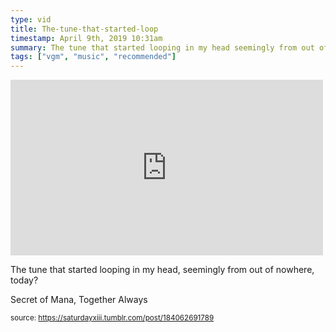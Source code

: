 ```yaml
---
type: vid
title: The-tune-that-started-loop
timestamp: April 9th, 2019 10:31am
summary: The tune that started looping in my head seemingly from out of nowhere todayppSecret of Mana Together Alwaysp 
tags: ["vgm", "music", "recommended"]
---
```

<iframe width="500" height="281"  id="youtube_iframe" src="https://www.youtube.com/embed/GtpaOi7Y-t8?feature=oembed&amp;enablejsapi=1&amp;origin=http://safe.txmblr.com&amp;wmode=opaque" frameborder="0" allow="accelerometer; autoplay; clipboard-write; encrypted-media; gyroscope; picture-in-picture" allowfullscreen></iframe>                    
                                            <div class="caption"><p>The tune that started looping in my head, seemingly from out of nowhere, today?</p><p>Secret of Mana, Together Always</p> </div>
                                                    
<small>source: https://saturdayxiii.tumblr.com/post/184062691789</small>